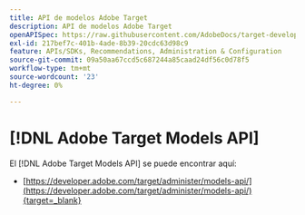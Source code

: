 ```yaml
---
title: API de modelos Adobe Target
description: API de modelos Adobe Target
openAPISpec: https://raw.githubusercontent.com/AdobeDocs/target-developers/main/src/models-api.json
exl-id: 217bef7c-401b-4ade-8b39-20cdc63d98c9
feature: APIs/SDKs, Recommendations, Administration & Configuration
source-git-commit: 09a50aa67ccd5c687244a85caad24df56c0d78f5
workflow-type: tm+mt
source-wordcount: '23'
ht-degree: 0%

---
```


# [!DNL Adobe Target Models API]

El [!DNL Adobe Target Models API] se puede encontrar aquí:

* [https://developer.adobe.com/target/administer/models-api/](https://developer.adobe.com/target/administer/models-api/){target=_blank}
